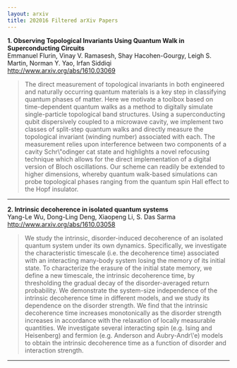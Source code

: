 ```yaml
---
layout: arxiv
title: 202016 Filtered arXiv Papers
---
```


**1.    Observing Topological Invariants Using Quantum Walk in Superconducting Circuits**  
Emmanuel Flurin, Vinay V. Ramasesh, Shay Hacohen-Gourgy, Leigh S. Martin, Norman Y. Yao, Irfan Siddiqi  
http://www.arxiv.org/abs/1610.03069  
<blockquote>
<p>
The direct measurement of topological invariants in both engineered and naturally occurring quantum materials is a key step in classifying quantum phases of matter. Here we motivate a toolbox based on time-dependent quantum walks as a method to digitally simulate single-particle topological band structures. Using a superconducting qubit dispersively coupled to a microwave cavity, we implement two classes of split-step quantum walks and directly measure the topological invariant (winding number) associated with each. The measurement relies upon interference between two components of a cavity Schr\"odinger cat state and highlights a novel refocusing technique which allows for the direct implementation of a digital version of Bloch oscillations. Our scheme can readily be extended to higher dimensions, whereby quantum walk-based simulations can probe topological phases ranging from the quantum spin Hall effect to the Hopf insulator.
</p>
</blockquote>

------

**2.    Intrinsic decoherence in isolated quantum systems**  
Yang-Le Wu, Dong-Ling Deng, Xiaopeng Li, S. Das Sarma  
http://www.arxiv.org/abs/1610.03058  
<blockquote>
<p>
We study the intrinsic, disorder-induced decoherence of an isolated quantum system under its own dynamics. Specifically, we investigate the characteristic timescale (i.e. the decoherence time) associated with an interacting many-body system losing the memory of its initial state. To characterize the erasure of the initial state memory, we define a new timescale, the intrinsic decoherence time, by thresholding the gradual decay of the disorder-averaged return probability. We demonstrate the system-size independence of the intrinsic decoherence time in different models, and we study its dependence on the disorder strength. We find that the intrinsic decoherence time increases monotonically as the disorder strength increases in accordance with the relaxation of locally measurable quantities. We investigate several interacting spin (e.g. Ising and Heisenberg) and fermion (e.g. Anderson and Aubry-Andr\'e) models to obtain the intrinsic decoherence time as a function of disorder and interaction strength.
</p>
</blockquote>

------

